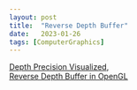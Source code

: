 ```yaml
---
layout: post
title:  "Reverse Depth Buffer"
date:   2023-01-26
tags: [ComputerGraphics]
---            
```


[Depth Precision Visualized](https://developer.nvidia.com/content/depth-precision-visualized),            
[Reverse Depth Buffer in OpenGL](https://www.danielecarbone.com/reverse-depth-buffer-in-opengl/)
